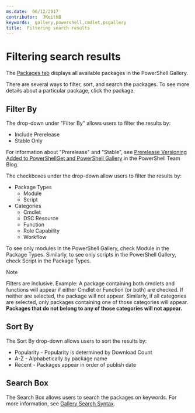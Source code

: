 ```yaml
---
ms.date:  06/12/2017
contributor:  JKeithB
keywords:  gallery,powershell,cmdlet,psgallery
title:  Filtering search results
---
```

# Filtering search results

The [Packages tab](https://www.powershellgallery.com/packages) displays all available packages in the PowerShell Gallery.

There are several ways to filter, sort, and search the packages.
To see more details about a particular package, click the package.

## Filter By

The drop-down under "Filter By" allows users to filter the results by:

- Include Prerelease
- Stable Only

For information about "Prerelease" and "Stable", see [Prerelease Versioning Added to PowerShellGet and PowerShell Gallery](https://blogs.msdn.microsoft.com/powershell/2017/12/05/prerelease-versioning-added-to-powershellget-and-powershell-gallery/) in the PowerShell Team Blog.

The checkboxes under the drop-down allow users to filter the results by:

- Package Types
  - Module
  - Script
- Categories
  - Cmdlet
  - DSC Resource
  - Function
  - Role Capability
  - Workflow

To see only modules in the PowerShell Gallery, check Module in the Package Types.
Similarly, to see only scripts in the PowerShell Gallery, check Script in the Package Types.

> [!NOTE]
> Filters are inclusive.
> Example: A package containing both cmdlets and functions will appear if either Cmdlet or Function (or both) are checked.
> If neither are selected, the package will not appear.
> Similarly, if all categories are selected, only packages containing one of those categories will appear.
> **Packages that do not belong to any of those categories will not appear.**

## Sort By

The Sort By drop-down allows users to sort the results by:

- Popularity - Popularity is determined by Download Count
- A-Z - Alphabetically by package name
- Recent - Packages appear in order of publish date

## Search Box

The Search Box allows users to search the packages on keywords.
For more information, see [Gallery Search Syntax](search-syntax.md).
